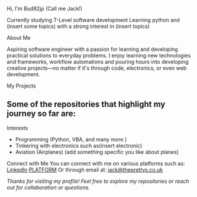 Hi, I'm Bud82jp (Call me Jack!)

Currently studying T-Level software development
Learning python and (insert some topics) with a strong interest in (insert topics)

About Me

Aspiring software engineer with a passion for learning and developing practical solutions to everyday problems. I enjoy learning new technologies and frameworks, workflow automations and pouring hours into developing creative projects—no matter if it's through code, electronics, or even web development.

My Projects

Some of the repositories that highlight my journey so far are:
-

Interests

- Programming (Python, VBA, and many more )
- Tinkering with electronics such as(insert electronic)
- Aviation (Airplanes) (add something specific you like about planes)

Connect with Me
You can connect with me on various platforms such as:
[LinkedIn](https://www.linkedin.com/in/jack-pretty-8992ab376/)
[PLATFORM](PLATFORM)
Or through email at:
jack@theprettys.co.uk

*Thanks for visiting my profile! Feel free to explore my repositories or reach out for collaboration or questions.*
